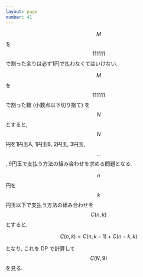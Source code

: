 ```yaml
---
layout: page
number: 41
---
```

$$ M $$ を $$ 111111 $$ で割った余りは必ず1円で払わなくてはいけない.

$$ M $$ を $$ 111111 $$ で割った数 (小数点以下切り捨て) を $$ N $$ とすると, $$ N $$ 円を1円玉A, 1円玉B, 2円玉, 3円玉, $$ \dots $$, 9円玉で支払う方法の組み合わせを求める問題となる.

$$ n $$ 円を $$ k $$ 円玉以下で支払う方法の組み合わせを $$ C(n,k) $$ とすると,

$$
C(n,k) = C(n,k-1) + C(n-k,k)
$$

となり, これを DP で計算して $$ C(N,9) $$ を見る.
